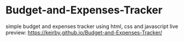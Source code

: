 # Budget-and-Expenses-Tracker
simple budget and expenses tracker using html, css and javascript
live preview: https://keirby.github.io/Budget-and-Expenses-Tracker/
